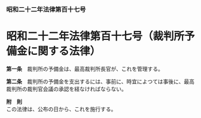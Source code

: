 ### 昭和二十二年法律第百十七号  
# 昭和二十二年法律第百十七号（裁判所予備金に関する法律）  
  
**第一条**　裁判所の予備金は、最高裁判所長官が、これを管理する。  
  
**第二条**　裁判所の予備金を支出するには、事前に、時宜によつては事後に、最高裁判所の裁判官会議の承認を経なければならない。  
  
**附　則**  
この法律は、公布の日から、これを施行する。  
  
